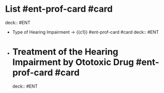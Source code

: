 # List #ent-prof-card #card

deck:: #ENT

- Type of Hearing Impairment -> {{c1}} #ent-prof-card #card
  deck:: #ENT
- # Treatment of the Hearing Impairment by Ototoxic Drug #ent-prof-card #card
  deck:: #ENT

